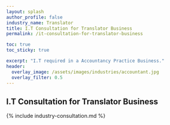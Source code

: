 ```yaml
---
layout: splash 
author_profile: false 
industry_name: Translator
title: I.T Consultation for Translator Business
permalink: /it-consultation-for-translator-business

toc: true
toc_sticky: true

excerpt: "I.T required in a Accountancy Practice Business."
header:
  overlay_image: /assets/images/industries/accountant.jpg
  overlay_filter: 0.5 
---
```


## I.T Consultation for Translator Business

{% include industry-consultation.md %}
